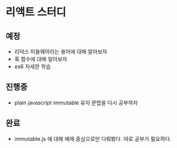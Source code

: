 # 리액트 스터디

## 예정
* 리덕스 미들웨어라는 용어에 대해 알아보자
* 훅 함수에 대해 알아보자
* es6 자세한 학습

## 진행중
* plain javascript immutable 유지 문법을 다시 공부하자

## 완료
* immutable.js 에 대해 예제 중심으로만 다뤄봤다. 따로 공부가 필요하다.
